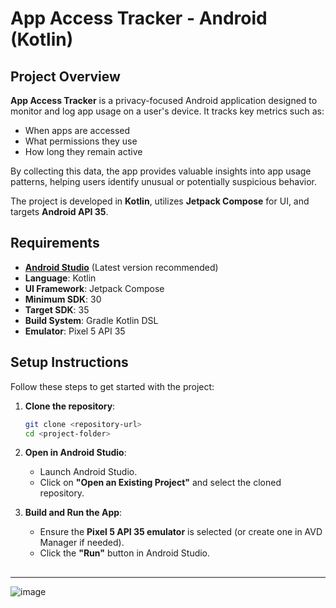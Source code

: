 # App Access Tracker - Android (Kotlin)

## Project Overview

**App Access Tracker** is a privacy-focused Android application designed to monitor and log app usage on a user's device. It tracks key metrics such as:

- When apps are accessed
- What permissions they use
- How long they remain active

By collecting this data, the app provides valuable insights into app usage patterns, helping users identify unusual or potentially suspicious behavior.

The project is developed in **Kotlin**, utilizes **Jetpack Compose** for UI, and targets **Android API 35**.

## Requirements

- **[Android Studio](https://developer.android.com/studio)** (Latest version recommended)
- **Language**: Kotlin
- **UI Framework**: Jetpack Compose
- **Minimum SDK**: 30
- **Target SDK**: 35
- **Build System**: Gradle Kotlin DSL
- **Emulator**: Pixel 5 API 35

## Setup Instructions

Follow these steps to get started with the project:

1. **Clone the repository**:

   ```sh
   git clone <repository-url>
   cd <project-folder>
   ```

2. **Open in Android Studio**:

   - Launch Android Studio.
   - Click on **"Open an Existing Project"** and select the cloned repository.

3. **Build and Run the App**:

   - Ensure the **Pixel 5 API 35 emulator** is selected (or create one in AVD Manager if needed).
   - Click the **"Run"** button in Android Studio.

##

---
![image](https://github.com/user-attachments/assets/2fd0ff0a-c0f3-425d-9da6-10f0fa5df485)

